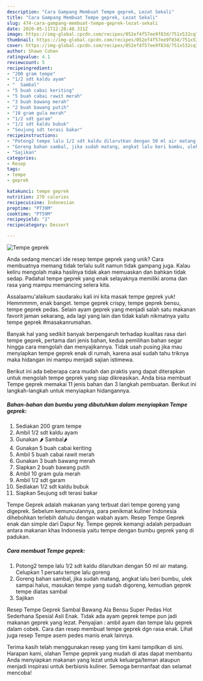 ```yaml
---
description: "Cara Gampang Membuat Tempe geprek, Lezat Sekali"
title: "Cara Gampang Membuat Tempe geprek, Lezat Sekali"
slug: 474-cara-gampang-membuat-tempe-geprek-lezat-sekali
date: 2020-05-11T12:28:48.331Z
image: https://img-global.cpcdn.com/recipes/052ef4f57ee9f83d/751x532cq70/tempe-geprek-foto-resep-utama.jpg
thumbnail: https://img-global.cpcdn.com/recipes/052ef4f57ee9f83d/751x532cq70/tempe-geprek-foto-resep-utama.jpg
cover: https://img-global.cpcdn.com/recipes/052ef4f57ee9f83d/751x532cq70/tempe-geprek-foto-resep-utama.jpg
author: Shawn Cohen
ratingvalue: 4.1
reviewcount: 5
recipeingredient:
- "200 gram tempe"
- "1/2 sdt kaldu ayam"
- "  Sambal"
- "5 buah cabai keriting"
- "5 buah cabai rawit merah"
- "3 buah bawang merah"
- "2 buah bawang putih"
- "10 gram gula merah"
- "1/2 sdt garam"
- "1/2 sdt kaldu bubuk"
- "Seujung sdt terasi bakar"
recipeinstructions:
- "Potong2 tempe lalu 1/2 sdt kaldu dilarutkan dengan 50 ml air matang. Celupkan 1 persatu tempe lalu goreng"
- "Goreng bahan sambal, jika sudah matang, angkat lalu beri bumbu, ulek sampai halus, masukan tempe yang sudah digoreng, kemudian geprek tempe diatas sambal"
- "Sajikan"
categories:
- Resep
tags:
- tempe
- geprek

katakunci: tempe geprek 
nutrition: 270 calories
recipecuisine: Indonesian
preptime: "PT39M"
cooktime: "PT59M"
recipeyield: "2"
recipecategory: Dessert

---
```



![Tempe geprek](https://img-global.cpcdn.com/recipes/052ef4f57ee9f83d/751x532cq70/tempe-geprek-foto-resep-utama.jpg)

Anda sedang mencari ide resep tempe geprek yang unik? Cara membuatnya memang tidak terlalu sulit namun tidak gampang juga. Kalau keliru mengolah maka hasilnya tidak akan memuaskan dan bahkan tidak sedap. Padahal tempe geprek yang enak selayaknya memiliki aroma dan rasa yang mampu memancing selera kita.

Assalaamu&#39;alaikum saudaraku kali ini kita masak tempe geprek yuk! Hemmmmm, enak banget. tempe geprek crispy, tempe geprek bensu, tempe geprek pedas. Selain ayam geprek yang menjadi salah satu makanan favorit jaman sekarang, ada lagi yang lain dan tidak kalah nikmatnya yaitu tempe geprek #masakanrumahan.

Banyak hal yang sedikit banyak berpengaruh terhadap kualitas rasa dari tempe geprek, pertama dari jenis bahan, kedua pemilihan bahan segar hingga cara mengolah dan menyajikannya. Tidak usah pusing jika mau menyiapkan tempe geprek enak di rumah, karena asal sudah tahu triknya maka hidangan ini mampu menjadi sajian istimewa.


Berikut ini ada beberapa cara mudah dan praktis yang dapat diterapkan untuk mengolah tempe geprek yang siap dikreasikan. Anda bisa membuat Tempe geprek memakai 11 jenis bahan dan 3 langkah pembuatan. Berikut ini langkah-langkah untuk menyiapkan hidangannya.

<!--inarticleads1-->

##### Bahan-bahan dan bumbu yang dibutuhkan dalam menyiapkan Tempe geprek:

1. Sediakan 200 gram tempe
1. Ambil 1/2 sdt kaldu ayam
1. Gunakan  🌶️ Sambal🌶️
1. Gunakan 5 buah cabai keriting
1. Ambil 5 buah cabai rawit merah
1. Gunakan 3 buah bawang merah
1. Siapkan 2 buah bawang putih
1. Ambil 10 gram gula merah
1. Ambil 1/2 sdt garam
1. Sediakan 1/2 sdt kaldu bubuk
1. Siapkan Seujung sdt terasi bakar


Tempe Geprek adalah makanan yang terbuat dari tempe goreng yang digeprek. Sebelum kemunculannya, para penikmat kuliner Indonesia dihebohkan terlebih dahulu dengan wabah ayam. Resep Tempe Geprek enak dan simple dari Dapur Ny. Tempe geprek kemangi adalah perpaduan antara makanan khas Indonesia yaitu tempe dengan bumbu geprek yang di padukan. 

<!--inarticleads2-->

##### Cara membuat Tempe geprek:

1. Potong2 tempe lalu 1/2 sdt kaldu dilarutkan dengan 50 ml air matang. Celupkan 1 persatu tempe lalu goreng
1. Goreng bahan sambal, jika sudah matang, angkat lalu beri bumbu, ulek sampai halus, masukan tempe yang sudah digoreng, kemudian geprek tempe diatas sambal
1. Sajikan


Resep Tempe Geprek Sambal Bawang Ala Bensu Super Pedas Hot Sederhana Spesial Asli Enak. Tidak ada ayam geprek tempe pun jadi makanan geprek yang lezat. Penyajian : ambil ayam dan tempe lalu geprek dalam cobek. Cara dan resep membuat tempe geprek dgn rasa enak. Lihat juga resep Tempe asem pedes manis enak lainnya. 

Terima kasih telah menggunakan resep yang tim kami tampilkan di sini. Harapan kami, olahan Tempe geprek yang mudah di atas dapat membantu Anda menyiapkan makanan yang lezat untuk keluarga/teman ataupun menjadi inspirasi untuk berbisnis kuliner. Semoga bermanfaat dan selamat mencoba!

